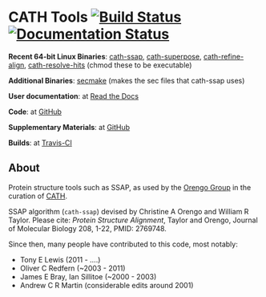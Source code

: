 # CATH Tools [![Build Status](https://travis-ci.org/UCLOrengoGroup/cath-tools.svg?branch=master)](https://travis-ci.org/UCLOrengoGroup/cath-tools) [![Documentation Status](https://readthedocs.org/projects/cath-tools/badge/?version=latest)](https://readthedocs.org/projects/cath-tools/?badge=latest)

**Recent 64-bit Linux Binaries**: [cath-ssap](https://cath-tools.s3.amazonaws.com/UCLOrengoGroup/cath-tools/175/175.1/release_build/cath-ssap "A Linux cath-ssap binary from a recent commit"),
[cath-superpose](https://cath-tools.s3.amazonaws.com/UCLOrengoGroup/cath-tools/175/175.1/release_build/cath-superpose "A Linux cath-superpose binary from a recent commit"),
[cath-refine-align](https://cath-tools.s3.amazonaws.com/UCLOrengoGroup/cath-tools/175/175.1/release_build/cath-refine-align "A Linux cath-refine-align binary from a recent commit"),
[cath-resolve-hits](https://cath-tools.s3.amazonaws.com/UCLOrengoGroup/cath-tools/175/175.1/release_build/cath-resolve-hits "A Linux cath-resolve-hits binary from a recent commit")
(chmod these to be executable)

**Additional Binaries**:
[secmake](http://github.com/UCLOrengoGroup/secmake) (makes the sec files that cath-ssap uses)

**User documentation**: at [Read the Docs](http://cath-tools.readthedocs.io/en/latest/ "The CATH Tools user documentation at Read the Docs")

**Code**: at [GitHub](https://github.com/UCLOrengoGroup/cath-tools "The CATH Tools GitHub respository")

**Supplementary Materials**: at [GitHub](https://github.com/UCLOrengoGroup/cath-tools-supplementary "The CATH Tools Supplementary GitHub respository")

**Builds**: at [Travis-CI](https://travis-ci.org/UCLOrengoGroup/cath-tools "The CATH Tools Travis-CI builds")

About
-----

Protein structure tools such as SSAP, as used by the [Orengo Group](https://www.ucl.ac.uk/orengo-group "Orengo Group website") in the curation of [CATH](http://www.cathdb.info/ "CATH website").

SSAP algorithm (`cath-ssap`) devised by Christine A Orengo and William R Taylor. Please cite: *Protein Structure Alignment*, Taylor and Orengo, Journal of Molecular Biology 208, 1-22, PMID: 2769748.

Since then, many people have contributed to this code, most notably:
  * Tony E Lewis               (2011  - ....)
  * Oliver C Redfern           (~2003 - 2011)
  * James E Bray, Ian Sillitoe (~2000 - 2003)
  * Andrew C R Martin          (considerable edits around 2001)
